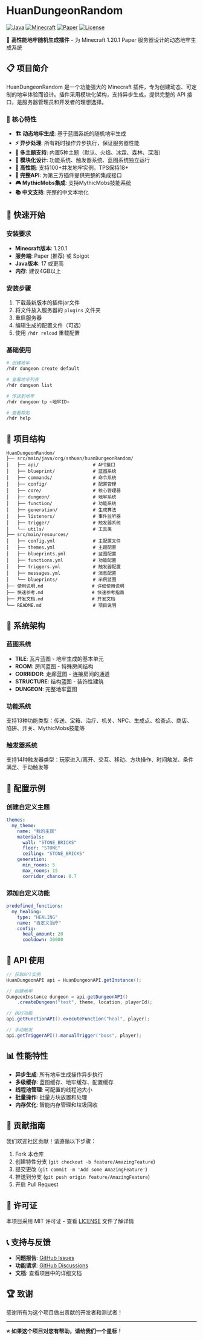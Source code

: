 # HuanDungeonRandom

[![Java](https://img.shields.io/badge/Java-17+-orange.svg)](https://www.oracle.com/java/)
[![Minecraft](https://img.shields.io/badge/Minecraft-1.20.1-green.svg)](https://www.minecraft.net/)
[![Paper](https://img.shields.io/badge/Paper-Latest-blue.svg)](https://papermc.io/)
[![License](https://img.shields.io/badge/License-MIT-yellow.svg)](LICENSE)

🏰 **高性能地牢随机生成插件** - 为 Minecraft 1.20.1 Paper 服务器设计的动态地牢生成系统

## 📋 项目简介

HuanDungeonRandom 是一个功能强大的 Minecraft 插件，专为创建动态、可定制的地牢体验而设计。插件采用模块化架构，支持异步生成，提供完整的 API 接口，是服务器管理员和开发者的理想选择。

### 🎯 核心特性

- **🏗️ 动态地牢生成**: 基于蓝图系统的随机地牢生成
- **⚡ 异步处理**: 所有耗时操作异步执行，保证服务器性能
- **🎨 多主题支持**: 内置5种主题（默认、火焰、冰霜、森林、深海）
- **🔧 模块化设计**: 功能系统、触发器系统、蓝图系统独立运行
- **🚀 高性能**: 支持100+并发地牢实例，TPS保持18+
- **🔌 完整API**: 为第三方插件提供完整的集成接口
- **🎮 MythicMobs集成**: 支持MythicMobs技能系统
- **📚 中文支持**: 完整的中文本地化

## 🚀 快速开始

### 安装要求

- **Minecraft版本**: 1.20.1
- **服务端**: Paper (推荐) 或 Spigot
- **Java版本**: 17 或更高
- **内存**: 建议4GB以上

### 安装步骤

1. 下载最新版本的插件jar文件
2. 将文件放入服务器的 `plugins` 文件夹
3. 重启服务器
4. 编辑生成的配置文件（可选）
5. 使用 `/hdr reload` 重载配置

### 基础使用

```bash
# 创建地牢
/hdr dungeon create default

# 查看地牢列表
/hdr dungeon list

# 传送到地牢
/hdr dungeon tp <地牢ID>

# 查看帮助
/hdr help
```

## 📁 项目结构

```
HuanDungeonRandom/
├── src/main/java/org/snhuan/huanDungeonRandom/
│   ├── api/                    # API接口
│   ├── blueprint/              # 蓝图系统
│   ├── commands/               # 命令系统
│   ├── config/                 # 配置管理
│   ├── core/                   # 核心管理器
│   ├── dungeon/                # 地牢系统
│   ├── function/               # 功能系统
│   ├── generation/             # 生成算法
│   ├── listeners/              # 事件监听器
│   ├── trigger/                # 触发器系统
│   └── utils/                  # 工具类
├── src/main/resources/
│   ├── config.yml              # 主配置文件
│   ├── themes.yml              # 主题配置
│   ├── blueprints.yml          # 蓝图配置
│   ├── functions.yml           # 功能配置
│   ├── triggers.yml            # 触发器配置
│   ├── messages.yml            # 消息配置
│   └── blueprints/             # 示例蓝图
├── 使用说明.md                  # 详细使用说明
├── 快速参考.md                  # 快速参考指南
├── 开发文档.md                  # 开发文档
└── README.md                   # 项目说明
```

## 🎨 系统架构

### 蓝图系统
- **TILE**: 瓦片蓝图 - 地牢生成的基本单元
- **ROOM**: 房间蓝图 - 特殊房间结构
- **CORRIDOR**: 走廊蓝图 - 连接房间的通道
- **STRUCTURE**: 结构蓝图 - 装饰性建筑
- **DUNGEON**: 完整地牢蓝图

### 功能系统
支持13种功能类型：传送、宝箱、治疗、机关、NPC、生成点、检查点、商店、陷阱、开关、MythicMobs技能等

### 触发器系统
支持14种触发器类型：玩家进入/离开、交互、移动、方块操作、时间触发、条件满足、手动触发等

## 🔧 配置示例

### 创建自定义主题
```yaml
themes:
  my_theme:
    name: "我的主题"
    materials:
      wall: "STONE_BRICKS"
      floor: "STONE"
      ceiling: "STONE_BRICKS"
    generation:
      min_rooms: 5
      max_rooms: 15
      corridor_chance: 0.7
```

### 添加自定义功能
```yaml
predefined_functions:
  my_healing:
    type: "HEALING"
    name: "自定义治疗"
    config:
      heal_amount: 20
      cooldown: 30000
```

## 🔌 API 使用

```java
// 获取API实例
HuanDungeonAPI api = HuanDungeonAPI.getInstance();

// 创建地牢
DungeonInstance dungeon = api.getDungeonAPI()
    .createDungeon("test", theme, location, playerId);

// 执行功能
api.getFunctionAPI().executeFunction("heal", player);

// 手动触发
api.getTriggerAPI().manualTrigger("boss", player);
```

## 📊 性能特性

- **异步生成**: 所有地牢生成操作异步执行
- **多级缓存**: 蓝图缓存、地牢缓存、配置缓存
- **线程池管理**: 可配置的线程池大小
- **批量操作**: 批量方块放置和处理
- **内存优化**: 智能内存管理和垃圾回收

## 🤝 贡献指南

我们欢迎社区贡献！请遵循以下步骤：

1. Fork 本仓库
2. 创建特性分支 (`git checkout -b feature/AmazingFeature`)
3. 提交更改 (`git commit -m 'Add some AmazingFeature'`)
4. 推送到分支 (`git push origin feature/AmazingFeature`)
5. 开启 Pull Request

## 📄 许可证

本项目采用 MIT 许可证 - 查看 [LICENSE](LICENSE) 文件了解详情

## 📞 支持与反馈

- **问题报告**: [GitHub Issues](https://github.com/snhuan/HuanDungeonRandom/issues)
- **功能请求**: [GitHub Discussions](https://github.com/snhuan/HuanDungeonRandom/discussions)
- **文档**: 查看项目中的详细文档

## 🏆 致谢

感谢所有为这个项目做出贡献的开发者和测试者！

---

**⭐ 如果这个项目对您有帮助，请给我们一个星标！**
